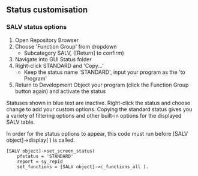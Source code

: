 ## Status customisation

### SALV status options
1. Open Repository Browser
2. Choose 'Function Group' from dropdown
    * Subcategory SALV, ([Return] to confirm)
3. Navigate into GUI Status folder
4. Right-click STANDARD and 'Copy...'
    * Keep the status name 'STANDARD', input your program as the 'to Program'
5. Return to Development Object your program (click the Function Group button again) and activate the status

Statuses shown in blue text are inactive. Right-click the status and choose change to add your custom options.
Copying the standard status gives you a variety of filtering options and other built-in options for the displayed SALV table.

In order for the status options to appear, this code must run before [SALV object]->display( ) is called.
```ABAP
[SALV object]->set_screen_status(
    pfstatus = 'STANDARD'
    report = sy_repid
    set_functions = [SALV object]->c_functions_all ).
```